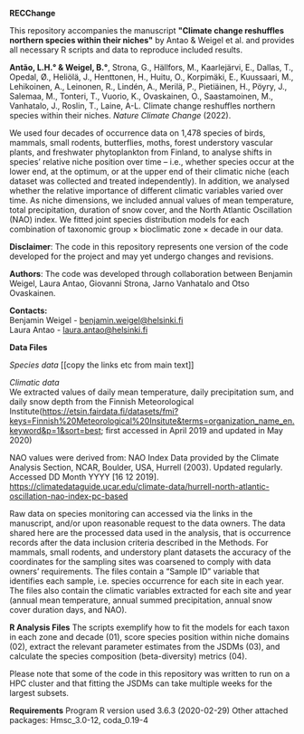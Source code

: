 **RECChange**

This repository accompanies the manuscript **"Climate change reshuffles northern species within their niches"** by Antao & Weigel et al. and provides all necessary R scripts and data to reproduce included results.

**Antão, L.H.° & Weigel, B.°**, Strona, G., Hällfors, M., Kaarlejärvi, E., Dallas, T., Opedal, Ø., Heliölä, J., Henttonen, H., Huitu, O., Korpimäki, E., Kuussaari, M., Lehikoinen, A., Leinonen, R., Lindén, A., Merilä, P., Pietiäinen, H., Pöyry, J., Salemaa, M., Tonteri, T., Vuorio, K., Ovaskainen, O., Saastamoinen, M., Vanhatalo, J., Roslin, T., Laine, A-L. Climate change reshuffles northern species within their niches. *Nature Climate Change* (2022).


We used four decades of occurrence data on 1,478 species of birds, mammals, small rodents, butterflies, moths, forest understory vascular plants, and freshwater phytoplankton from Finland, to analyse shifts in species’ relative niche position over time – i.e., whether species occur at the lower end, at the optimum, or at the upper end of their climatic niche (each dataset was collected and treated independently). In addition, we analysed whether the relative importance of different climatic variables varied over time. As niche dimensions, we included annual values of mean temperature, total precipitation, duration of snow cover, and the North Atlantic Oscillation (NAO) index. We fitted joint species distribution models for each combination of taxonomic group × bioclimatic zone × decade in our data.

**Disclaimer**: The code in this repository represents one version of the code developed for the project and may yet undergo changes and revisions.

**Authors**: The code was developed through collaboration between Benjamin Weigel, Laura Antao, Giovanni Strona, Jarno Vanhatalo and Otso Ovaskainen.


**Contacts:**     
Benjamin Weigel - benjamin.weigel@helsinki.fi     
Laura Antao - laura.antao@helsinki.fi


**Data Files**

*Species data*
[[copy the links etc from main text]]


*Climatic data*  
We extracted values of daily mean temperature, daily precipitation sum, and daily snow depth from the Finnish
Meteorological Institute(https://etsin.fairdata.fi/datasets/fmi?keys=Finnish%20Meteorological%20Insitute&terms=organization_name_en.keyword&p=1&sort=best; first accessed in April 2019 and updated in May 2020)

NAO values were derived from: NAO Index Data provided by the Climate Analysis Section, NCAR, Boulder, USA, Hurrell (2003). Updated regularly. Accessed DD Month YYYY [16 12 2019]. https://climatedataguide.ucar.edu/climate-data/hurrell-north-atlantic-oscillation-nao-index-pc-based


Raw data on species monitoring can accessed via the links in the manuscript, and/or upon reasonable request to the data owners.
The data shared here are the processed data used in the analysis, that is occurrence records after the data inclusion criteria described in the Methods.
For mammals, small rodents, and understory plant datasets the accuracy of the coordinates for the sampling sites was coarsened to comply with data owners’ requirements. The files contain a “Sample ID” variable that identifies each sample, i.e. species occurrence for each site in each year.
The files also contain the climatic variables extracted for each site and year (annual mean temperature, annual summed precipitation, annual snow cover duration days, and NAO).


**R Analysis Files**
The scripts exemplify how to fit the models for each taxon in each zone and decade (01), score species position within niche domains (02), extract the relevant parameter estimates from the JSDMs (03), and calculate the species composition (beta-diversity) metrics (04).

Please note that some of the code in this repository was written to run on a HPC cluster and that fitting the JSDMs can take multiple weeks for the largest subsets.

**Requirements**
Program R version used 3.6.3 (2020-02-29)
Other attached packages: Hmsc_3.0-12, coda_0.19-4 
